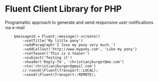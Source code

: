 Fluent Client Library for PHP
============
Programattic approach to generate and send responsive user notifications via e-mail

```
    $messageId = Fluent::message()->create()
        ->setTitle('My little pony')
        ->addParagraph('I love my pony very much.')
        ->addCallout('http://www.mypony.com', 'Like my pony')
        ->setTeaser('This is a teaser')
        ->subject('Testing it')
        ->header('Reply-To', 'christianjburger@me.com')
        ->to('christianjburger@gmail.com')
        //->send(\Fluent\Transport::LOCAL);
        ->send(\Fluent\Transport::REMOTE);
  ```
